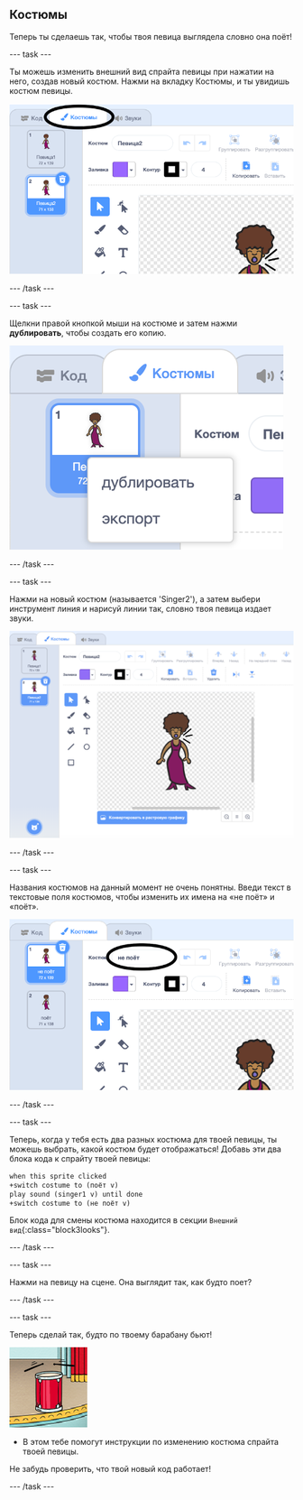 ## Костюмы

Теперь ты сделаешь так, чтобы твоя певица выглядела словно она поёт!

--- task ---

Ты можешь изменить внешний вид спрайта певицы при нажатии на него, создав новый костюм. Нажми на вкладку Костюмы, и ты увидишь костюм певицы.

![снимок экрана](images/band-singer-costume-annotated.png)

--- /task ---

--- task ---

Щелкни правой кнопкой мыши на костюме и затем нажми **дублировать**, чтобы создать его копию.

![снимок экрана](images/band-singer-duplicate.png)

--- /task ---

--- task ---

Нажми на новый костюм (называется 'Singer2'), а затем выбери инструмент линия и нарисуй линии так, словно твоя певица издает звуки.

![снимок экрана](images/band-singer-click.png)

--- /task ---

--- task ---

Названия костюмов на данный момент не очень понятны. Введи текст в текстовые поля костюмов, чтобы изменить их имена на «не поёт» и «поёт».

![снимок экрана](images/band-singer-name-annotated.png)

--- /task ---

--- task ---

Теперь, когда у тебя есть два разных костюма для твоей певицы, ты можешь выбрать, какой костюм будет отображаться! Добавь эти два блока кода к спрайту твоей певицы:

```blocks3
when this sprite clicked
+switch costume to (поёт v)
play sound (singer1 v) until done
+switch costume to (не поёт v)
```

Блок кода для смены костюма находится в секции `Внешний вид`{:class="block3looks"}.

--- /task ---

--- task ---

Нажми на певицу на сцене. Она выглядит так, как будто поет?

--- /task ---

--- task ---

Теперь сделай так, будто по твоему барабану бьют!

![снимок экрана](images/band-drum-final.png)

- В этом тебе помогут инструкции по изменению костюма спрайта твоей певицы.

Не забудь проверить, что твой новый код работает!

--- /task ---